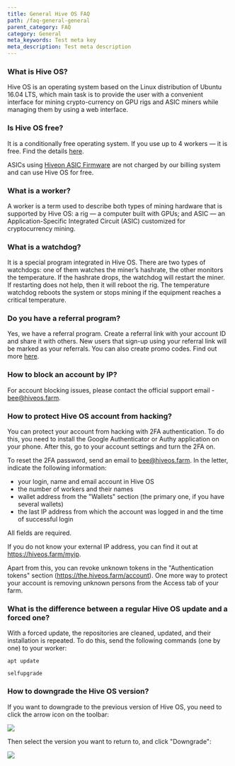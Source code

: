 ```yaml
---
title: General Hive OS FAQ
path: /faq-general-general
parent_category: FAQ
category: General
meta_keywords: Test meta key
meta_description: Test meta description
---
```


### What is Hive OS?
Hive OS is an operating system based on the Linux distribution of Ubuntu 16.04 LTS, which main task is to provide the user with a convenient interface for mining crypto-currency on GPU rigs and ASIC miners while managing them by using a web interface.

### Is Hive OS free?
It is a conditionally free operating system. If you use up to 4 workers — it is free. Find the details <a href="https://hiveos.farm/faq-billing_in_hive_os-billing">here</a>.

ASICs using <a href="https://hiveos.farm/asic">Hiveon ASIC Firmware</a> are not charged by our billing system and can use Hive OS for free.

### What is a worker?
A worker is a term used to describe both types of mining hardware that is supported by Hive OS: a rig — a computer built with GPUs; and ASIC — an Application-Specific Integrated Circuit (ASIC) customized for cryptocurrency mining.

### What is a watchdog?
It is a special program integrated in Hive OS. There are two types of watchdogs: one of them watches the miner’s hashrate, the other monitors the temperature. If the hashrate drops, the watchdog will restart the miner. If restarting does not help, then it will reboot the rig. The temperature watchdog reboots the system or stops mining if the equipment reaches a critical temperature.

### Do you have a referral program?
Yes, we have a referral program. Create a referral link with your account ID and share it with others. New users that sign-up using your referral link will be marked as your referrals. You can also create promo codes. Find out more <a href="https://hiveos.farm/pricing/">here</a>.

### How to block an account by IP?
For account blocking issues, please contact the official support email - bee@hiveos.farm.

### How to protect Hive OS account from hacking?
You can protect your account from hacking with 2FA authentication.
To do this, you need to install the Google Authenticator or Authy application on your phone. After this, go to your account settings and turn the 2FA on.

To reset the 2FA password, send an email to bee@hiveos.farm. In the letter, indicate the following information:

- your login, name and email account in Hive OS
- the number of workers and their names
- wallet address from the "Wallets" section (the primary one, if you have several wallets)
- the last IP address from which the account was logged in and the time of successful login

All fields are required.

If you do not know your external IP address, you can find it out at https://hiveos.farm/myip.

Apart from this, you can revoke unknown tokens in the "Authentication tokens" section (https://the.hiveos.farm/account). One more way to protect your account is removing unknown persons from the Access tab of your farm.

### What is the difference between a regular Hive OS update and a forced one?
With a forced update, the repositories are cleaned, updated, and their installation is repeated. To do this, send the following commands (one by one) to your worker:

`apt update`

`selfupgrade`

### How to downgrade the Hive OS version?
If you want to downgrade to the previous version of Hive OS, you need to click the arrow icon on the toolbar:

<img
  src="https://github.com/minershive/hiveon-kb/raw/master/images\faqgeneral\eng1.png?sanitize=true" data-canonical-src="https://github.com/minershive/hiveon-kb/raw/master/images\faqgeneral\eng1.png"
  />

Then select the version you want to return to, and click "Downgrade":

<img
  src="https://github.com/minershive/hiveon-kb/raw/master/images\faqgeneral\eng2.png?sanitize=true" data-canonical-src="https://github.com/minershive/hiveon-kb/raw/master/images\faqgeneral\eng2.png"
  />
